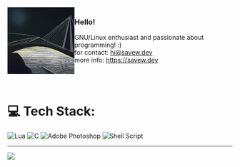 <img align="left" src="https://github.com/saveside/saveside/blob/main/isave-small.png?raw=true">

### Hello!

GNU/Linux enthusiast and passionate about programming! :)
<br>
for contact: hi@savew.dev <br>
more info: https://savew.dev

<br>

<br>

# 💻 Tech Stack:
![Lua](https://img.shields.io/badge/lua-%232C2D72.svg?style=for-the-badge&logo=lua&logoColor=white) ![C](https://img.shields.io/badge/c-%2300599C.svg?style=for-the-badge&logo=c&logoColor=white) ![Adobe Photoshop](https://img.shields.io/badge/adobe%20photoshop-%2331A8FF.svg?style=for-the-badge&logo=adobe%20photoshop&logoColor=white) ![Shell Script](https://img.shields.io/badge/shell_script-%23121011.svg?style=for-the-badge&logo=gnu-bash&logoColor=white)


---
[![](https://visitcount.itsvg.in/api?id=saveside&icon=0&color=0)](https://visitcount.itsvg.in)

<!-- Proudly created with GPRM ( https://gprm.itsvg.in ) -->
